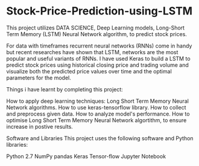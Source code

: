 # Stock-Price-Prediction-using-LSTM
This project utilizes DATA SCIENCE, Deep Learning models, Long-Short Term Memory (LSTM) Neural Network algorithm, to predict stock prices.

For data with timeframes recurrent neural networks (RNNs) come in handy but recent researches have shown that LSTM, networks are the most popular and useful variants of RNNs.
I have used Keras to build a LSTM to predict stock prices using historical closing price and trading volume and visualize both the predicted price values over time and the optimal parameters for the model.

Things i have learnt by completing this project:

How to apply deep learning techniques: Long Short Term Memory Neural Network algorithms.
How to use keras-tensorflow library.
How to collect and preprocess given data.
How to analyze model's performance.
How to optimise Long Short Term Memory Neural Network algortithm, to ensure increase in postive results.


Software and Libraries
This project uses the following software and Python libraries:

Python 2.7
NumPy
pandas
Keras
Tensor-flow
Jupyter Notebook
